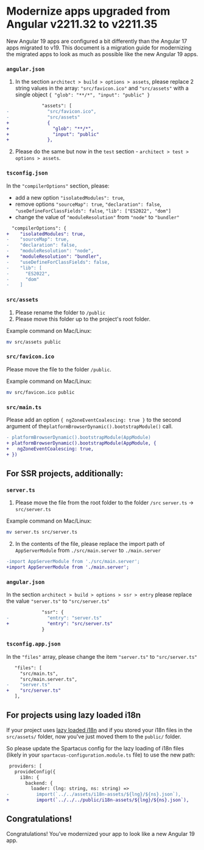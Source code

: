 # Modernize apps upgraded from Angular v2211.32 to v2211.35

New Angular 19 apps are configured a bit differently than the Angular 17 apps migrated to v19. This document is a migration guide for modernizing the migrated apps to look as much as possible like the new Angular 19 apps.

### `angular.json`

1. In the section `architect > build > options > assets`, please replace 2 string values in the array: `"src/favicon.ico"` and `"src/assets"` with a single object `{ "glob": "**/*", "input": "public" }`

```diff
             "assets": [
-              "src/favicon.ico",
-              "src/assets"
+              {
+                "glob": "**/*",
+                "input": "public"
+              },
```

2. Please do the same but now in the `test` section - `architect > test > options > assets`.


### `tsconfig.json`

In the `"compilerOptions"` section, please:

- add a new option `"isolatedModules": true`, 
- remove options `"sourceMap": true`, `"declaration": false`, `"useDefineForClassFields": false`, `"lib": ["ES2022", "dom"]`
- change the value of `"moduleResolution"` from `"node"` to `"bundler"`

```diff
  "compilerOptions": {
+    "isolatedModules": true,
-    "sourceMap": true,
-    "declaration": false,
-    "moduleResolution": "node",
+    "moduleResolution": "bundler",
-    "useDefineForClassFields": false,
-    "lib": [
-      "ES2022",
-      "dom"
-    ]
```


### `src/assets`

1. Please rename the folder to `/public`
2. Please move this folder up to the project's root folder.

Example command on Mac/Linux:

```bash
mv src/assets public
```

### `src/favicon.ico`

Please move the file to the folder `/public`.

Example command on Mac/Linux:

```bash
mv src/favicon.ico public
```

### `src/main.ts`

Please add an option `{ ngZoneEventCoalescing: true }` to the second argument of the`platformBrowserDynamic().bootstrapModule()` call.

```diff
- platformBrowserDynamic().bootstrapModule(AppModule)
+ platformBrowserDynamic().bootstrapModule(AppModule, {
+   ngZoneEventCoalescing: true,
+ })
```

## For SSR projects, additionally:

### `server.ts`

1. Please move the file from the root folder to the folder `/src`
   `server.ts` -> `src/server.ts`

Example command on Mac/Linux:

```bash
mv server.ts src/server.ts
```

2. In the contents of the file, please replace the import path of `AppServerModule` from `./src/main.server` to `./main.server`

```diff
-import AppServerModule from './src/main.server';
+import AppServerModule from './main.server';
```


### `angular.json`

In the section `architect > build > options > ssr > entry` please replace the value `"server.ts"` to `"src/server.ts"`

```diff
             "ssr": {
-              "entry": "server.ts"
+              "entry": "src/server.ts"
             }
```

### `tsconfig.app.json`

In the `"files"` array, please change the item `"server.ts"` to `"src/server.ts"`

```diff
   "files": [
     "src/main.ts",
     "src/main.server.ts",
-    "server.ts"
+    "src/server.ts"
   ],
```

## For projects using lazy loaded i18n

If your project uses [lazy loaded i18n](https://help.sap.com/docs/SAP_COMMERCE_COMPOSABLE_STOREFRONT/eaef8c61b6d9477daf75bff9ac1b7eb4/775e61ed219c4999852d43be5244e94a.html?q=i18n#lazy-loading) and if you stored your i18n files in the `src/assets/` folder, now you've just moved them to the `public/` folder.

So please update the Spartacus config for the lazy loading of i18n files (likely in your `spartacus-configuration.module.ts` file) to use the new path:

```diff
 providers: [
   provideConfig({
     i18n: {
       backend: {
         loader: (lng: string, ns: string) =>
-          import(`../../assets/i18n-assets/${lng}/${ns}.json`),
+          import(`../../../public/i18n-assets/${lng}/${ns}.json`),
```

## Congratulations!

Congratulations! You've modernized your app to look like a new Angular 19 app.
